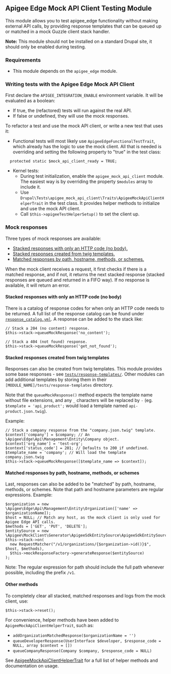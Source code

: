 Apigee Edge Mock API Client Testing Module
---

This module allows you to test apigee_edge functionality without making external API calls, by providing response templates
that can be queued up or matched in a mock Guzzle client stack handler.

**Note:** This module should not be installed on a standard Drupal site, it should only be enabled during testing.

### Requirements

* This module depends on the `apigee_edge` module.

### Writing tests with the Apigee Edge Mock API Client

First declare the `APIGEE_INTEGRATION_ENABLE` environment variable. It will be evaluated as a boolean:
  - If true, the (refactored) tests will run against the real API.
  - If false or undefined, they will use the mock responses.

To refactor a test and use the mock API client, or write a new test that uses it:

* Functional tests will most likely use `ApigeeEdgeFunctionalTestTrait`, which already has the logic to use the mock
client. All that is needed is overriding and setting the following property to "true" in the test class:

```
  protected static $mock_api_client_ready = TRUE;
```

* Kernel tests:
  -  During test initialization, enable the `apigee_mock_api_client` module. The easiest way is by overriding the
  property `$modules` array to include it.
  - Use `Drupal\Tests\apigee_mock_api_client\Traits\ApigeeMockApiClientHelperTrait` in the test class. It provides
  helper methods to initialize and use the mock API client.
  - Call `$this->apigeeTestHelperSetup()` to set the client up.

### Mock responses

Three types of mock responses are available:

- [Stacked responses with only an HTTP code (no body).](#stacked-responses-with-only-an-http-code-no-body)
- [Stacked responses created from twig templates.](#stacked-responses-created-from-twig-templates)
- [Matched responses by path, hostname, methods, or schemes.](#matched-responses-by-path-hostname-methods-or-schemes)

When the mock client receives a request, it first checks if there is a matched response, and if not, it returns the next
stacked response (stacked responses are queued and returned in a FIFO way). If no response is available, it will return
an error.

#### Stacked responses with only an HTTP code (no body)

There is a catalog of response codes for when only an HTTP code needs to be returned. A full list of the response
catalog can be found under [`response_catalog.yml`](response_catalog.yml).
A response can be added to the stack like:

```
// Stack a 204 (no content) response.
$this->stack->queueMockResponse('no_content');

// Stack a 404 (not found) response.
$this->stack->queueMockResponse('get_not_found');
```

#### Stacked responses created from twig templates

Responses can also be created from twig templates. This module provides some base responses - see [`tests/response-templates/`](tests/response-templates/).
Other modules can add additional templates by storing them in their `[MODULE_NAME]/tests/response-templates` directory.

Note that the  `queueMockResponse()` method expects the template name without file extensions, and any `_` characters
will be replaced by `-` (eg. `$template = 'api_product';` would load a template named `api-product.json.twig`).

Example:

```
// Stack a company response from the "company.json.twig" template.
$context['company'] = $company; // An \Apigee\Edge\Api\Management\Entity\Company object.
$context['org_name'] = 'test-org';
$context['status_code'] = 201; // Defaults to 200 if undefined.
$template_name = 'company'; // Will load the template company.json.twig
$this->stack->queueMockResponse([$template_name => $context]);
```

#### Matched responses by path, hostname, methods, or schemes

Last, responses can also be added to be "matched" by path, hostname, methods, or schemes. Note that path and hostname
parameters are regular expressions. Example:

```
$organization = new \Apigee\Edge\Api\Management\Entity\Organization(['name' => $organizationName]);
$host = NULL; // Match any host, as the mock client is only used for Apigee Edge API calls.
$methods = ['GET', 'PUT', 'DELETE'];
$entitySource = new \Apigee\MockClient\Generator\ApigeeSdkEntitySource\ApigeeSdkEntitySource($organization);
$this->stack->on(
  new RequestMatcher("/v1/organizations/{$organization->id()}$", $host, $methods),
  $this->mockResponseFactory->generateResponse($entitySource)
);
```

Note: The regular expression for path should include the full path whenever possible, including the prefix `/v1`.

#### Other methods

To completely clear all stacked, matched responses and logs from the mock client, use:

```
$this->stack->reset();
```

For convenience, helper methods have been added to `ApigeeMockApiClientHelperTrait`, such as:

- `addOrganizationMatchedResponse($organizationName = '')`
- `queueDeveloperResponse(UserInterface $developer, $response_code = NULL, array $context = [])`
- `queueCompanyResponse(Company $company, $response_code = NULL)`

See [ApigeeMockApiClientHelperTrait](tests/src/Traits/ApigeeMockApiClientHelperTrait.php) for a full list of helper
methods and documentation on usage.
